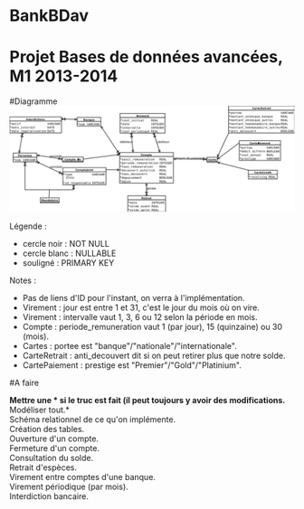 BankBDav
========

Projet Bases de données avancées, M1 2013-2014
===

#Diagramme
![diagramme Crow's foot](diagram.png)  

Légende : 
* cercle noir : NOT NULL
* cercle blanc : NULLABLE
* souligné : PRIMARY KEY

Notes : 
* Pas de liens d'ID pour l'instant, on verra à l'implémentation.
* Virement : jour est entre 1 et 31, c'est le jour du mois où on vire.
* Virement : intervalle vaut 1, 3, 6 ou 12 selon la période en mois.
* Compte : periode_remuneration vaut 1 (par jour), 15 (quinzaine) ou 30 (mois).
* Cartes : portee est "banque"/"nationale"/"internationale".
* CarteRetrait : anti_decouvert dit si on peut retirer plus que notre solde.
* CartePaiement : prestige est "Premier"/"Gold"/"Platinium".

#A faire

**Mettre une * si le truc est fait (il peut toujours y avoir des modifications.**  
Modéliser tout.*  
Schéma relationnel de ce qu'on implémente.  
Création des tables.  
Ouverture d'un compte.  
Fermeture d'un compte.  
Consultation du solde.  
Retrait d'espèces.  
Virement entre comptes d'une banque.  
Virement périodique (par mois).  
Interdiction bancaire.  

